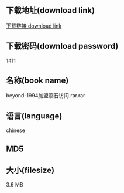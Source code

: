 ## 下载地址(download link)
[下载链接 download link](https://tutu365.netlify.app/?s=beyond-1994%E5%8A%A0%E7%9B%9F%E6%BB%9A%E7%9F%B3%E8%AE%BF%E9%97%AE.rar)

## 下载密码(download password)
1411

## 名称(book name)
beyond-1994加盟滚石访问.rar.rar

## 语言(language)
chinese

## MD5


## 大小(filesize)
3.6 MB
